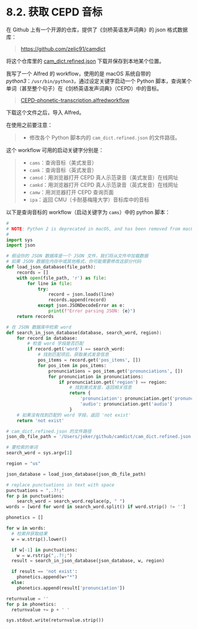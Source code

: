 # 8.2. 获取 CEPD 音标

在 Github 上有一个开源的仓库，提供了《剑桥英语发声词典》的 json 格式数据库：

> https://github.com/zelic91/camdict

将这个仓库里的 [cam_dict.refined.json](https://github.com/zelic91/camdict/raw/main/cam_dict.refined.json) 下载并保存到本地某个位置。

我写了一个 Alfred 的 workflow，使用的是 macOS 系统自带的 *python3*：`/usr/bin/python3`，通过设定关键字启动一个 Python 脚本，查询某个单词（甚至整个句子）在《剑桥英语发声词典》（CEPD）中的音标。

> [CEPD-phonetic-transcription.alfredworkflow](https://1000h.org/alfred-workflows/CEPD-phonetic-transcription.alfredworkflow)

下载这个文件之后，导入 Alfred。

在使用之前要注意：

> * 修改各个 Python 脚本内的 `cam_dict.refined.json` 的文件路径。

这个 workflow 可用的启动关键字分别是：

> * `cams`：查询音标（美式发音）
> * `camk`：查询音标（英式发音）
> * `camsd`：用浏览器打开 CEPD 真人示范录音（美式发音）在线网址
> * `camkd`：用浏览器打开 CEPD 真人示范录音（英式发音）在线网址
> * `camw`：用浏览器打开 CEPD 查询页面
> * `ipa`：返回 CMU（卡耐基梅隆大学）音标库中的音标

以下是查询音标的 workflow（启动关键字为 `cams`）中的 python 脚本：

```python
#
# NOTE: Python 2 is deprecated in macOS, and has been removed from macOS 12.3+
#
import sys
import json

# 假设你的 JSON 数据库是一个 JSON 文件，我们将从文件中加载数据
# 如果 JSON 数据在内存中或其他格式，你可能需要修改这部分代码
def load_json_database(file_path):
    records = []
    with open(file_path, 'r') as file:
        for line in file:
            try:
                record = json.loads(line)
                records.append(record)
            except json.JSONDecodeError as e:
                print(f"Error parsing JSON: {e}")
    return records

# 在 JSON 数据库中检索 word
def search_in_json_database(database, search_word, region):
    for record in database:
        # 检查 word 字段是否匹配
        if record.get('word') == search_word:
            # 找到匹配项后，获取美式发音信息
            pos_items = record.get('pos_items', [])
            for pos_item in pos_items:
                pronunciations = pos_item.get('pronunciations', [])
                for pronunciation in pronunciations:
                    if pronunciation.get('region') == region:
                        # 找到美式发音，返回相关信息
                        return {
                            'pronunciation': pronunciation.get('pronunciation'),
                            'audio': pronunciation.get('audio')
                        }
    # 如果没有找到匹配的 word 字段，返回 'not exist'
    return 'not exist'

# cam_dict.refined.json 的文件路径
json_db_file_path = '/Users/joker/github/camdict/cam_dict.refined.json'

# 要检索的单词
search_word = sys.argv[1]

region = "us"

json_database = load_json_database(json_db_file_path)

# replace punctuations in text with space
punctuations = ",.?!;"
for p in punctuations:
    search_word = search_word.replace(p, " ")
words = [word for word in search_word.split() if word.strip() != '']

phonetics = []

for w in words:
  # 检索并获取结果
  w = w.strip().lower()

  if w[-1] in punctuations:
    w = w.rstrip(",.?!;")
  result = search_in_json_database(json_database, w, region)

  if result == 'not exist':
    phonetics.append(w+"*")
  else:
    phonetics.append(result['pronunciation'])

returnvalue = ''
for p in phonetics:
  returnvalue += p + ' '

sys.stdout.write(returnvalue.strip())
```
